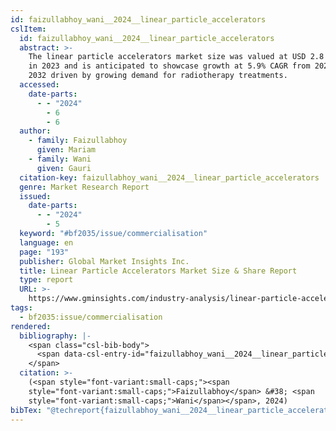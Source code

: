 ```yaml
---
id: faizullabhoy_wani__2024__linear_particle_accelerators
cslItem:
  id: faizullabhoy_wani__2024__linear_particle_accelerators
  abstract: >-
    The linear particle accelerators market size was valued at USD 2.8 billion
    in 2023 and is anticipated to showcase growth at 5.9% CAGR from 2024 and
    2032 driven by growing demand for radiotherapy treatments.
  accessed:
    date-parts:
      - - "2024"
        - 6
        - 6
  author:
    - family: Faizullabhoy
      given: Mariam
    - family: Wani
      given: Gauri
  citation-key: faizullabhoy_wani__2024__linear_particle_accelerators
  genre: Market Research Report
  issued:
    date-parts:
      - - "2024"
        - 5
  keyword: "#bf2035/issue/commercialisation"
  language: en
  page: "193"
  publisher: Global Market Insights Inc.
  title: Linear Particle Accelerators Market Size & Share Report
  type: report
  URL: >-
    https://www.gminsights.com/industry-analysis/linear-particle-accelerators-market
tags:
  - bf2035:issue/commercialisation
rendered:
  bibliography: |-
    <span class="csl-bib-body">
      <span data-csl-entry-id="faizullabhoy_wani__2024__linear_particle_accelerators" class="csl-entry"><span class='author-bib'>Faizullabhoy, &#38; Wani, G.</span>. <span class='date-bib'>(2024)</span>. <span class='title'><i><b><span style="font-style:normal;">Linear Particle Accelerators Market Size &#38; Share Report</span></b></i></span> (S. 193) [Market Research Report]. Global Market Insights Inc. <span class='URL'><a href='https://www.gminsights.com/industry-analysis/linear-particle-accelerators-market'>LINK</a></span></span>
    </span>
  citation: >-
    (<span style="font-variant:small-caps;"><span
    style="font-variant:small-caps;">Faizullabhoy</span> &#38; <span
    style="font-variant:small-caps;">Wani</span></span>, 2024)
bibTex: "@techreport{faizullabhoy_wani__2024__linear_particle_accelerators,\n\tnote = {[Online; accessed 2024-06-06]},\n\tauthor = {Faizullabhoy, Mariam and Wani, Gauri},\n\tyear = {2024},\n\tmonth = {5},\n\tpages = {193},\n\tinstitution = {Global Market Insights Inc.},\n\ttitle = {Linear {Particle} {Accelerators} {Market} {Size} & {Share} {Report}},\n\ttype = {Market {Research} {Report}},\n\turl = {https://www.gminsights.com/industry-analysis/linear-particle-accelerators-market},\n}\n\n"
---
```

